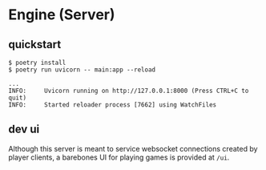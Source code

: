 # Engine (Server)

## quickstart

```
$ poetry install
$ poetry run uvicorn -- main:app --reload

...
INFO:     Uvicorn running on http://127.0.0.1:8000 (Press CTRL+C to quit)
INFO:     Started reloader process [7662] using WatchFiles
```

## dev ui

Although this server is meant to service websocket connections created by player clients, a barebones UI for playing games is provided at `/ui`.